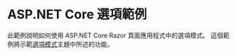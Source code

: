 # <a name="aspnet-core-options-sample"></a>ASP.NET Core 選項範例

此範例說明如何使用 ASP.NET Core Razor 頁面應用程式中的選項模式。 這個範例將示範[選項模式](https://docs.microsoft.com/aspnet/core/fundamentals/configuration/options)主題中所述的功能。
